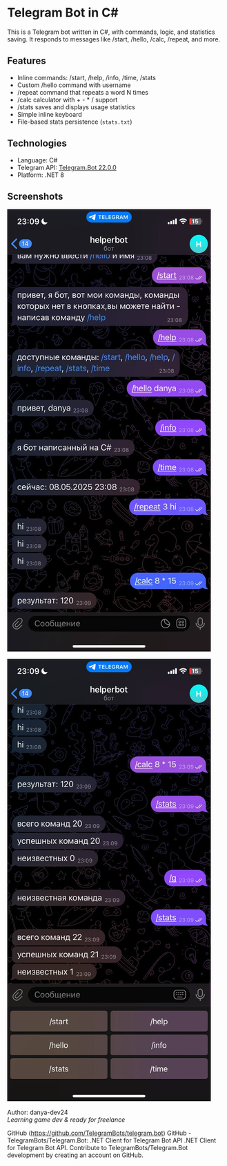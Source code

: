 # Telegram Bot in C#

This is a Telegram bot written in C#, with commands, logic, and statistics saving. It responds to messages like /start, /hello, /calc, /repeat, and more.

## Features

- Inline commands: /start, /help, /info, /time, /stats
- Custom /hello command with username
- /repeat command that repeats a word N times
- /calc calculator with + - * / support
- /stats saves and displays usage statistics
- Simple inline keyboard
- File-based stats persistence (`stats.txt`)

## Technologies

- Language: C#
- Telegram API: [Telegram.Bot 22.0.0](https://github.com/TelegramBots/telegram.bot)
- Platform: .NET 8

## Screenshots


![Bot Screenshot](https://github.com/danya-dev24/telegram-bot-csharp/raw/main/screenshots/bot%20screenshots1.jpg)


![Bot Screenshot](https://github.com/danya-dev24/telegram-bot-csharp/raw/main/screenshots/bot%20screenshots2.jpg)
  
Author: danya-dev24  
*Learning game dev & ready for freelance*

GitHub (https://github.com/TelegramBots/telegram.bot)
GitHub - TelegramBots/Telegram.Bot: .NET Client for Telegram Bot API
.NET Client for Telegram Bot API. Contribute to TelegramBots/Telegram.Bot development by creating an account on GitHub.
